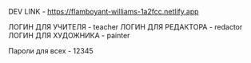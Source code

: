DEV LINK - https://flamboyant-williams-1a2fcc.netlify.app

ЛОГИН ДЛЯ УЧИТЕЛЯ - teacher
ЛОГИН ДЛЯ РЕДАКТОРА - redactor
ЛОГИН ДЛЯ ХУДОЖНИКА - painter

Пароли для всех - 12345